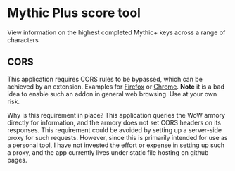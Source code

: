 # Mythic Plus score tool

View information on the highest completed Mythic+ keys across a range of characters

## CORS

This application requires CORS rules to be bypassed, which can be achieved by an extension. Examples for [Firefox](https://addons.mozilla.org/en-CA/firefox/addon/cors-everywhere/) or [Chrome](https://chrome.google.com/webstore/detail/cors-unblock/lfhmikememgdcahcdlaciloancbhjino). **Note** it is a bad idea to enable such an addon in general web browsing. Use at your own risk.

Why is this requirement in place? This application queries the WoW armory directly for information, and the armory does not set CORS headers on its responses. This requirement could be avoided by setting up a server-side proxy for such requests. However, since this is primarily intended for use as a personal tool, I have not invested the effort or expense in setting up such a proxy, and the app currently lives under static file hosting on github pages.
